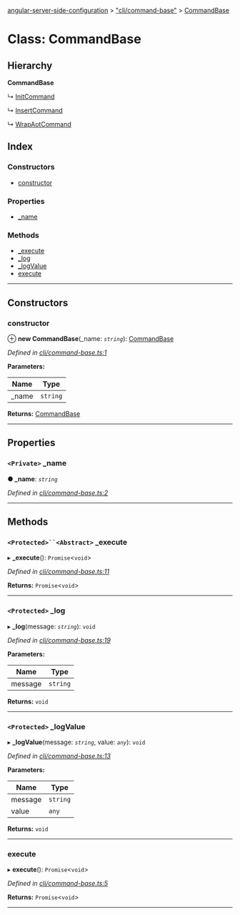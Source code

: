 [angular-server-side-configuration](../README.md) > ["cli/command-base"](../modules/_cli_command_base_.md) > [CommandBase](../classes/_cli_command_base_.commandbase.md)

# Class: CommandBase

## Hierarchy

**CommandBase**

↳  [InitCommand](_cli_init_command_.initcommand.md)

↳  [InsertCommand](_cli_insert_command_.insertcommand.md)

↳  [WrapAotCommand](_cli_wrap_aot_.wrapaotcommand.md)

## Index

### Constructors

* [constructor](_cli_command_base_.commandbase.md#constructor)

### Properties

* [_name](_cli_command_base_.commandbase.md#_name)

### Methods

* [_execute](_cli_command_base_.commandbase.md#_execute)
* [_log](_cli_command_base_.commandbase.md#_log)
* [_logValue](_cli_command_base_.commandbase.md#_logvalue)
* [execute](_cli_command_base_.commandbase.md#execute)

---

## Constructors

<a id="constructor"></a>

###  constructor

⊕ **new CommandBase**(_name: *`string`*): [CommandBase](_cli_command_base_.commandbase.md)

*Defined in [cli/command-base.ts:1](https://github.com/kyubisation/angular-server-side-configuration/blob/76af84f/src/cli/command-base.ts#L1)*

**Parameters:**

| Name | Type |
| ------ | ------ |
| _name | `string` |

**Returns:** [CommandBase](_cli_command_base_.commandbase.md)

___

## Properties

<a id="_name"></a>

### `<Private>` _name

**● _name**: *`string`*

*Defined in [cli/command-base.ts:2](https://github.com/kyubisation/angular-server-side-configuration/blob/76af84f/src/cli/command-base.ts#L2)*

___

## Methods

<a id="_execute"></a>

### `<Protected>``<Abstract>` _execute

▸ **_execute**(): `Promise`<`void`>

*Defined in [cli/command-base.ts:11](https://github.com/kyubisation/angular-server-side-configuration/blob/76af84f/src/cli/command-base.ts#L11)*

**Returns:** `Promise`<`void`>

___
<a id="_log"></a>

### `<Protected>` _log

▸ **_log**(message: *`string`*): `void`

*Defined in [cli/command-base.ts:19](https://github.com/kyubisation/angular-server-side-configuration/blob/76af84f/src/cli/command-base.ts#L19)*

**Parameters:**

| Name | Type |
| ------ | ------ |
| message | `string` |

**Returns:** `void`

___
<a id="_logvalue"></a>

### `<Protected>` _logValue

▸ **_logValue**(message: *`string`*, value: *`any`*): `void`

*Defined in [cli/command-base.ts:13](https://github.com/kyubisation/angular-server-side-configuration/blob/76af84f/src/cli/command-base.ts#L13)*

**Parameters:**

| Name | Type |
| ------ | ------ |
| message | `string` |
| value | `any` |

**Returns:** `void`

___
<a id="execute"></a>

###  execute

▸ **execute**(): `Promise`<`void`>

*Defined in [cli/command-base.ts:5](https://github.com/kyubisation/angular-server-side-configuration/blob/76af84f/src/cli/command-base.ts#L5)*

**Returns:** `Promise`<`void`>

___

